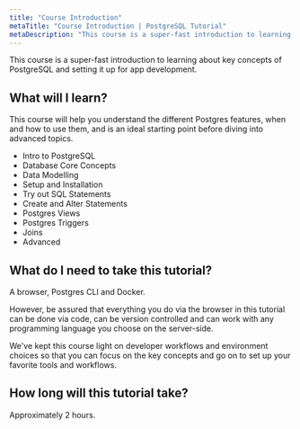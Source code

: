 ```yaml
---
title: "Course Introduction"
metaTitle: "Course Introduction | PostgreSQL Tutorial"
metaDescription: "This course is a super-fast introduction to learning about key concepts of PostgreSQL and setting it up for app development."
---
```


This course is a super-fast introduction to learning about key concepts of PostgreSQL and setting it up for app development.

## What will I learn?

This course will help you understand the different Postgres features, when and how to use them, and
is an ideal starting point before diving into advanced topics.

- Intro to PostgreSQL
- Database Core Concepts
- Data Modelling
- Setup and Installation
- Try out SQL Statements
- Create and Alter Statements
- Postgres Views
- Postgres Triggers
- Joins
- Advanced

## What do I need to take this tutorial?

A browser, Postgres CLI and Docker.

However, be assured that everything you do via the browser
in this tutorial can be done via code, can be version controlled and
can work with any programming language you choose on the server-side.

We've kept this course light on developer workflows and
environment choices so that you can focus on the key concepts and
go on to set up your favorite tools and workflows.

## How long will this tutorial take?

Approximately 2 hours.

